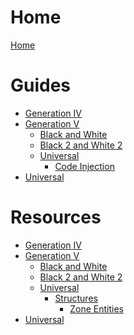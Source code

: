 # Home

[Home](README.md)

# Guides
- [Generation IV]()
- [Generation V]()
    - [Black and White]()
    - [Black 2 and White 2]()          
    - [Universal]()
        - [Code Injection](gen_v/universal/guides/code_injection/code_injection.md)  
- [Universal]()

# Resources
- [Generation IV]()
- [Generation V]()
    - [Black and White]()
    - [Black 2 and White 2]()
    - [Universal]()
        - [Structures]()           
            - [Zone Entities](gen_v/universal/structures/field/zone_entities.md)
- [Universal]()

